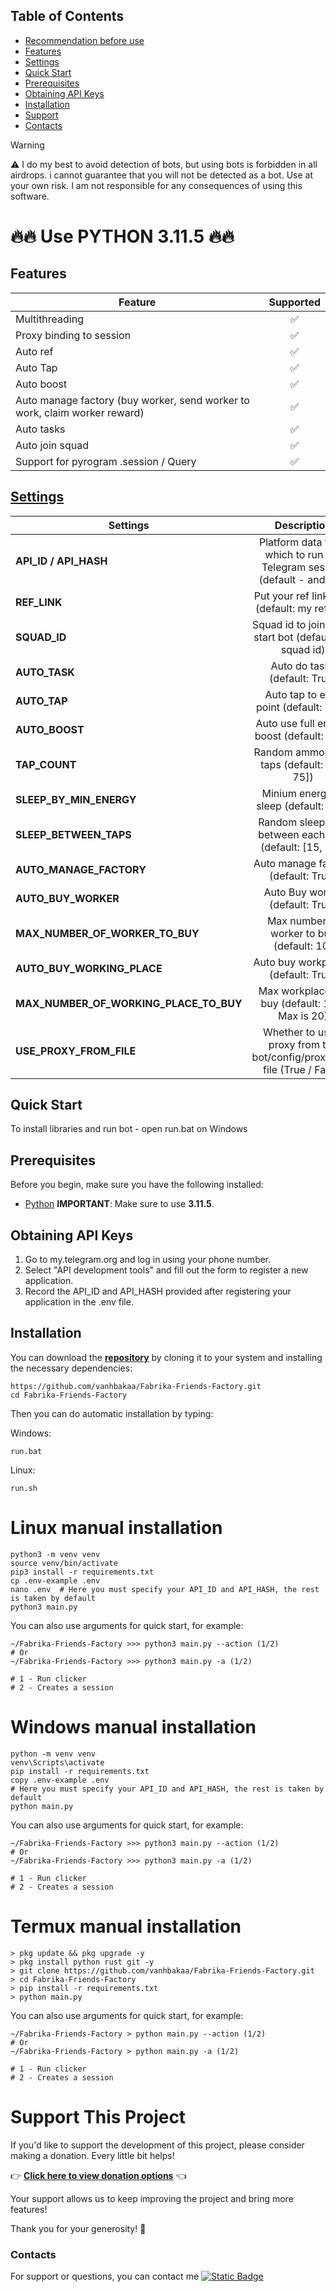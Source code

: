 ## Table of Contents
- [Recommendation before use](#recommendation-before-use)
- [Features](#features)
- [Settings](#settings)
- [Quick Start](#quick-start)
- [Prerequisites](#prerequisites)
- [Obtaining API Keys](#obtaining-api-keys)
- [Installation](#installation)
- [Support](#support-this-project)
- [Contacts](#contacts)

> [!WARNING]
> ⚠️ I do my best to avoid detection of bots, but using bots is forbidden in all airdrops. i cannot guarantee that you will not be detected as a bot. Use at your own risk. I am not responsible for any consequences of using this software.


# 🔥🔥 Use PYTHON 3.11.5 🔥🔥

## Features  
| Feature                                                     | Supported  |
|---------------------------------------------------------------|:----------------:|
| Multithreading                                                |        ✅        |
| Proxy binding to session                                      |        ✅        |
| Auto ref                                                      |        ✅        |
| Auto Tap                                                      |        ✅        |
| Auto boost                                                    |        ✅        |
| Auto manage factory (buy worker, send worker to work, claim worker reward)   |        ✅        |
| Auto tasks                                                    |        ✅        |
| Auto join squad                                               |        ✅        |
| Support for pyrogram .session / Query                         |        ✅        |

## [Settings](https://github.com/vanhbakaa/Fabrika-Friends-Factory/blob/main/.env-example)
| Settings | Description |
|----------------------------|:-------------------------------------------------------------------------------------------------------------:|
| **API_ID / API_HASH**      | Platform data from which to run the Telegram session (default - android)                                      |       
| **REF_LINK**               | Put your ref link here (default: my ref link)                                                                 |
| **SQUAD_ID**               | Squad id to join when start bot (default: my squad id)                                                        |
| **AUTO_TASK**             | Auto do tasks (default: True)                                                                                 |
| **AUTO_TAP**               | Auto tap to earn point (default: True)                                                                        |
| **AUTO_BOOST**             | Auto use full energy boost (default: True)                                                                    |
| **TAP_COUNT**              | Random ammount of taps (default: [30, 75])                                                                    |
| **SLEEP_BY_MIN_ENERGY**    | Minium energy to sleep (default: 100)                                                                         |
| **SLEEP_BETWEEN_TAPS**     | Random sleep time between each taps (default: [15, 30])                                                       |
| **AUTO_MANAGE_FACTORY**    | Auto manage factory (default: True)                                                                           |
| **AUTO_BUY_WORKER**        | Auto Buy worker (default: True)                                                                               |
| **MAX_NUMBER_OF_WORKER_TO_BUY**        | Max number of worker to buy (default: 10)                                                                               |
| **AUTO_BUY_WORKING_PLACE**  | Auto buy workplaces (default: True)                                           |
| **MAX_NUMBER_OF_WORKING_PLACE_TO_BUY**  | Max workplaces to buy (default: 10 - Max is 20)                                           |
| **USE_PROXY_FROM_FILE**    | Whether to use a proxy from the bot/config/proxies.txt file (True / False)                                    |



## Quick Start

To install libraries and run bot - open run.bat on Windows

## Prerequisites
Before you begin, make sure you have the following installed:
- [Python](https://www.python.org/downloads/) **IMPORTANT**: Make sure to use **3.11.5**. 

## Obtaining API Keys
1. Go to my.telegram.org and log in using your phone number.
2. Select "API development tools" and fill out the form to register a new application.
3. Record the API_ID and API_HASH provided after registering your application in the .env file.

## Installation
You can download the [**repository**](https://github.com/vanhbakaa/Fabrika-Friends-Factory) by cloning it to your system and installing the necessary dependencies:
```shell
https://github.com/vanhbakaa/Fabrika-Friends-Factory.git
cd Fabrika-Friends-Factory
```

Then you can do automatic installation by typing:

Windows:
```shell
run.bat
```

Linux:
```shell
run.sh
```

# Linux manual installation
```shell
python3 -m venv venv
source venv/bin/activate
pip3 install -r requirements.txt
cp .env-example .env
nano .env  # Here you must specify your API_ID and API_HASH, the rest is taken by default
python3 main.py
```

You can also use arguments for quick start, for example:
```shell
~/Fabrika-Friends-Factory >>> python3 main.py --action (1/2)
# Or
~/Fabrika-Friends-Factory >>> python3 main.py -a (1/2)

# 1 - Run clicker
# 2 - Creates a session
```

# Windows manual installation
```shell
python -m venv venv
venv\Scripts\activate
pip install -r requirements.txt
copy .env-example .env
# Here you must specify your API_ID and API_HASH, the rest is taken by default
python main.py
```
You can also use arguments for quick start, for example:
```shell
~/Fabrika-Friends-Factory >>> python3 main.py --action (1/2)
# Or
~/Fabrika-Friends-Factory >>> python3 main.py -a (1/2)

# 1 - Run clicker
# 2 - Creates a session
```

# Termux manual installation
```
> pkg update && pkg upgrade -y
> pkg install python rust git -y
> git clone https://github.com/vanhbakaa/Fabrika-Friends-Factory.git
> cd Fabrika-Friends-Factory
> pip install -r requirements.txt
> python main.py
```

You can also use arguments for quick start, for example:
```termux
~/Fabrika-Friends-Factory > python main.py --action (1/2)
# Or
~/Fabrika-Friends-Factory > python main.py -a (1/2)

# 1 - Run clicker
# 2 - Creates a session 
```
# Support This Project

If you'd like to support the development of this project, please consider making a donation. Every little bit helps!

👉 **[Click here to view donation options](https://github.com/vanhbakaa/Donation/blob/main/README.md)** 👈

Your support allows us to keep improving the project and bring more features!

Thank you for your generosity! 🙌

### Contacts

For support or questions, you can contact me [![Static Badge](https://img.shields.io/badge/Telegram-Channel-Link?style=for-the-badge&logo=Telegram&logoColor=white&logoSize=auto&color=blue)](https://t.me/airdrop_tool_vanh)
